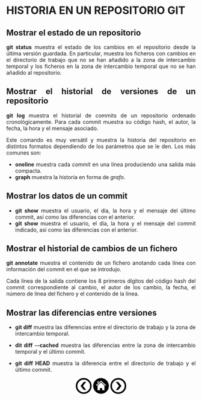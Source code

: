<div align="justify">

# HISTORIA EN UN REPOSITORIO GIT

## Mostrar el estado de un repositorio

 __git status__ muestra el estado de los cambios en el repositorio desde la última versión guardada. En particular, muestra los ficheros con cambios en el directorio de trabajo que no se han añadido a la zona de intercambio temporal y los ficheros en la zona de intercambio temporal que no se han añadido al repositorio.

## Mostrar el historial de versiones de un repositorio

 __git log__ muestra el historial de commits de un repositorio ordenado cronológicamente. Para cada commit muestra su código hash, el autor, la fecha, la hora y el mensaje asociado.

 Este comando es muy versátil y muestra la historia del repositorio en distintos formatos dependiendo de los parámetros que se le den. Los más comunes son:
  - __oneline__ muestra cada _commit_ en una línea produciendo una salida más compacta.
  - __graph__ muestra la historia en forma de _grafo_.

## Mostrar los datos de un commit

 - __git show__ muestra el usuario, el día, la hora y el mensaje del último commit, así como las diferencias con el anterior.
 - __git show <commit>__ muestra el usuario, el día, la hora y el mensaje del commit indicado, así como las diferencias con el anterior.

## Mostrar el historial de cambios de un fichero

 __git annotate__ muestra el contenido de un fichero anotando cada línea con información del commit en el que se introdujo.

 Cada línea de la salida contiene los 8 primeros dígitos del código hash del commit correspondiente al cambio, el autor de los cambio, la fecha, el número de línea del fichero y el contenido de la línea.

## Mostrar las diferencias entre versiones

 - __git diff__ muestra las diferencias entre el directorio de trabajo y la zona de intercambio temporal.

 - __dit diff --cached__ muestra las diferencias entre la zona de intercambio temporal y el último commit.

 - __git diff HEAD__ muestra la diferencia entre el directorio de trabajo y el último commit.


<div align="center">
    <a href="OPERACIONES_AVANZADAS.md"><img src="../../img/before.png" alt="OPERACIONES AVANZADAS" style="width:42px;height:42px;"></a>
    <a href="README.md"><img src="../../img/home.png" alt="XML Home" style="width:42px;height:42px;"></a>
    <a href="SEGURIDAD.md"><img src="../../img/next.png" alt="SEGURIDAD" style="width:42px;height:42px;">
</div>

</div>
